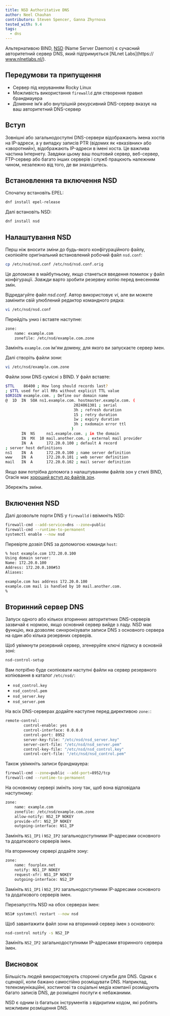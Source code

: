```yaml
---
title: NSD Authoritative DNS
author: Neel Chauhan
contributors: Steven Spencer, Ganna Zhyrnova
tested_with: 9.4
tags:
  - dns
---
```


Альтернативою BIND, [NSD](https://www.nlnetlabs.nl/projects/nsd/about/) (Name Server Daemon) є сучасний авторитетний сервер DNS, який підтримується [NLnet Labs](https:// www.nlnetlabs.nl/).

## Передумови та припущення

- Сервер під керуванням Rocky Linux
- Можливість використання `firewalld` для створення правил брандмауера
- Доменне ім’я або внутрішній рекурсивний DNS-сервер вказує на ваш авторитетний DNS-сервер

## Вступ

Зовнішні або загальнодоступні DNS-сервери відображають імена хостів на IP-адреси, а у випадку записів PTR (відомих як «вказівник» або «зворотний»), відображають IP-адреси в імені хоста. Це важлива частина Інтернету. Завдяки цьому ваш поштовий сервер, веб-сервер, FTP-сервер або багато інших серверів і служб працюють належним чином, незалежно від того, де ви знаходитесь.

## Встановлення та включення NSD

Спочатку встановіть EPEL:

```bash
dnf install epel-release
```

Далі встановіть NSD:

```bash
dnf install nsd
```

## Налаштування NSD

Перш ніж вносити зміни до будь-якого конфігураційного файлу, скопіюйте оригінальний встановлений робочий файл `nsd.conf`:

```bash
cp /etc/nsd/nsd.conf /etc/nsd/nsd.conf.orig
```

Це допоможе в майбутньому, якщо станеться введення помилок у файл конфігурації. _Завжди_ варто зробити резервну копію перед внесенням змін.

Відредагуйте файл _nsd.conf_. Автор використовує _vi_, але ви можете замінити свій улюблений редактор командного рядка:

```bash
vi /etc/nsd/nsd.conf
```

Перейдіть униз і вставте наступне:

```bash
zone:
    name: example.com
    zonefile: /etc/nsd/example.com.zone
```

Замініть `example.com` ім'ям домену, для якого ви запускаєте сервер імен.

Далі створіть файли зони:

```bash
vi /etc/nsd/example.com.zone
```

Файли зони DNS сумісні з BIND. У файл вставте:

```bash
$TTL    86400 ; How long should records last?
; $TTL used for all RRs without explicit TTL value
$ORIGIN example.com. ; Define our domain name
@  1D  IN  SOA ns1.example.com. hostmaster.example.com. (
                              2024061301 ; serial
                              3h ; refresh duration
                              15 ; retry duration
                              1w ; expiry duration
                              3h ; nxdomain error ttl
                             )
       IN  NS     ns1.example.com. ; in the domain
       IN  MX  10 mail.another.com. ; external mail provider
       IN  A      172.20.0.100 ; default A record
; server host definitions
ns1    IN  A      172.20.0.100 ; name server definition
www    IN  A      172.20.0.101 ; web server definition
mail   IN  A      172.20.0.102 ; mail server definition
```

Якщо вам потрібна допомога з налаштуванням файлів зон у стилі BIND, Oracle має [хороший вступ до файлів зон](https://docs.oracle.com/en-us/iaas/Content/DNS/Reference/formattingzonefile.htm).

Збережіть зміни.

## Включення NSD

Далі дозвольте порти DNS у `firewalld` і ввімкніть NSD:

```bash
firewall-cmd --add-service=dns --zone=public
firewall-cmd --runtime-to-permanent
systemctl enable --now nsd
```

Перевірте дозвіл DNS за допомогою команди `host`:

```bash
% host example.com 172.20.0.100
Using domain server:
Name: 172.20.0.100
Address: 172.20.0.100#53
Aliases:

example.com has address 172.20.0.100
example.com mail is handled by 10 mail.another.com.
%
```

## Вторинний сервер DNS

Запуск одного або кількох вторинних авторитетних DNS-серверів зазвичай є нормою, якщо основний сервер вийде з ладу. NSD має функцію, яка дозволяє синхронізувати записи DNS з основного сервера на один або кілька резервних серверів.

Щоб увімкнути резервний сервер, згенеруйте ключі підпису в основній зоні:

```bash
nsd-control-setup
```

Вам потрібно буде скопіювати наступні файли на сервер резервного копіювання в каталог `/etc/nsd/`:

- `nsd_control.key`
- `nsd_control.pem`
- `nsd_server.key`
- `nsd_server.pem`

На всіх DNS-серверах додайте наступне перед директивою `zone:`:

```bash
remote-control:
        control-enable: yes
        control-interface: 0.0.0.0
        control-port: 8952
        server-key-file: "/etc/nsd/nsd_server.key"
        server-cert-file: "/etc/nsd/nsd_server.pem"
        control-key-file: "/etc/nsd/nsd_control.key"
        control-cert-file: "/etc/nsd/nsd_control.pem"
```

Також увімкніть записи брандмауера:

```bash
firewall-cmd --zone=public --add-port=8952/tcp
firewall-cmd --runtime-to-permanent
```

На основному сервері змініть зону так, щоб вона відповідала наступному:

```bash
zone:
    name: example.com
    zonefile: /etc/nsd/example.com.zone
    allow-notify: NS2_IP NOKEY
    provide-xfr: NS2_IP NOKEY
    outgoing-interface: NS1_IP
```

Замініть `NS1_IP1` і `NS2_IP2` загальнодоступними IP-адресами основного та додаткового серверів імен.

На вторинному сервері додайте зону:

```bash
zone:
    name: fourplex.net
    notify: NS1_IP NOKEY
    request-xfr: NS1_IP NOKEY
    outgoing-interface: NS2_IP
```

Замініть `NS1_IP1` і `NS2_IP2` загальнодоступними IP-адресами основного та додаткового серверів імен.

Перезапустіть NSD на обох серверах імен:

```bash
NS1# systemctl restart --now nsd
```

Щоб завантажити файл зони на вторинний сервер імен з основного:

```bash
nsd-control notify -s NS2_IP
```

Замініть `NS2_IP2` загальнодоступними IP-адресами вторинного сервера імен.

## Висновок

Більшість людей використовують сторонні служби для DNS. Однак є сценарії, коли бажано самостійно розміщувати DNS. Наприклад, телекомунікаційні, хостингові та соціальні медіа компанії розміщують багато записів DNS, де розміщені послуги є небажаними.

NSD є одним із багатьох інструментів з відкритим кодом, які роблять можливим розміщення DNS.
